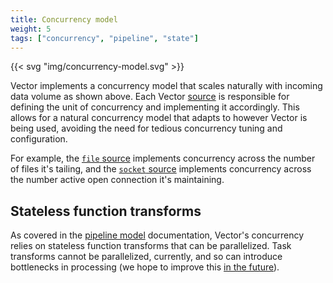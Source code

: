 ```yaml
---
title: Concurrency model
weight: 5
tags: ["concurrency", "pipeline", "state"]
---
```


{{< svg "img/concurrency-model.svg" >}}

Vector implements a concurrency model that scales naturally with incoming data volume as shown above. Each Vector
[source][sources] is responsible for defining the unit of concurrency and implementing it accordingly. This allows for
a natural concurrency model that adapts to however Vector is being used, avoiding the need for tedious concurrency
tuning and configuration.

For example, the [`file` source][file] implements concurrency across the number of files it's tailing, and the [`socket`
source][socket] implements concurrency across the number active open connection it's maintaining.

## Stateless function transforms

As covered in the [pipeline model][pipeline] documentation, Vector's concurrency relies on stateless function transforms
that can be parallelized. Task transforms cannot be parallelized, currently, and so can introduce bottlenecks in
processing (we hope to improve this [in the future](https://github.com/vectordotdev/vector/issues/11857)).

[file]: /docs/reference/configuration/sources/file
[socket]: /docs/reference/configuration/sources/socket
[sources]: /docs/reference/configuration/sources/
[pipeline]: /docs/architecture/pipeline-model
